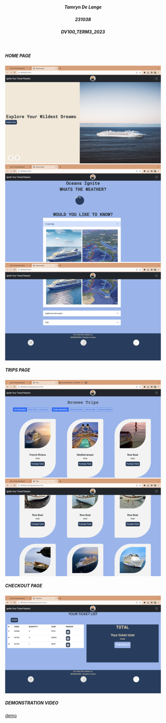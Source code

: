 <body id="readme">
<!-- header section -->
<h5 align="center" style="padding:0 margin:0;">Tamryn De Lange </h5>
<h5 align="center" style="padding:0 margin:0;">231038 </h5>
<h5 align="center" style="padding:0 margin:0;">DV100_TERM3_2023 </h5>
</br>
<p>
<h5>HOME PAGE</h5>
<img src="/images/home1.png">
<img src="/images/home2.png">
<img src="/images/home3.png">

<H5>TRIPS PAGE</H5>
<img src="/images/trips.png">
<img src="/images/trips2.png">

<h5>CHECKOUT PAGE</h5>
<img src="/images/checkout.png">

<h5>DEMONSTRATION VIDEO</h5>
<a href="https://drive.google.com/file/d/1gP_nqt1xWQ1evPQM5ebfEiM_WL8UhYo0/view?usp=sharing">demo</a>

</body>